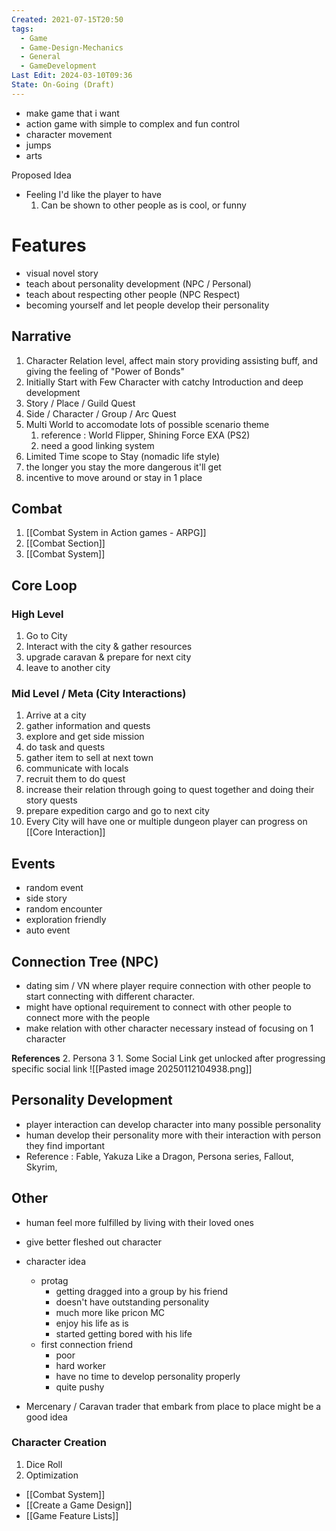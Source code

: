```yaml
---
Created: 2021-07-15T20:50
tags:
  - Game
  - Game-Design-Mechanics
  - General
  - GameDevelopment
Last Edit: 2024-03-10T09:36
State: On-Going (Draft)
---
```

- make game that i want
- action game with simple to complex and fun control
- character movement
- jumps
- arts


Proposed Idea

- Feeling I'd like the player to have
    1. Can be shown to other people as is cool, or funny
    
# Features

- visual novel story
- teach about personality development (NPC / Personal)
- teach about respecting other people (NPC Respect)
- becoming yourself and let people develop their personality

## Narrative
1. Character Relation level, affect main story providing assisting buff, and giving the feeling of "Power of Bonds"
2. Initially Start with Few Character with catchy Introduction and deep development 
3. Story /  Place / Guild Quest
4. Side / Character / Group / Arc Quest
5. Multi World to accomodate lots of possible scenario theme
	1. reference : World Flipper,  Shining Force EXA (PS2)
	2. need a good linking system
6. Limited Time scope to Stay (nomadic life style)
7. the longer you stay the more dangerous it'll get
8. incentive to move around or stay in 1 place
## Combat
1. [[Combat System in Action games - ARPG]]
2. [[Combat Section]]
3. [[Combat System]]

## Core Loop
### High Level
1. Go to City
2. Interact with the city & gather resources
3. upgrade caravan & prepare for next city
4. leave to another city
### Mid Level / Meta (City Interactions)
1. Arrive at a city
2. gather information and quests
3. explore and get side mission 
4. do task and quests
5. gather item to sell at next town
6. communicate with locals
7. recruit them to do quest
8. increase their relation through going to quest together and doing their story quests
9.  prepare expedition cargo and go to next city
10. Every City will have one or multiple dungeon player can progress on
[[Core Interaction]]


## Events
- random event
- side story
- random encounter
- exploration friendly
- auto event

## Connection Tree (NPC)

- dating sim / VN where player require connection with other people to start connecting with different character.
- might have optional requirement to connect with other people to connect more with the people
- make relation with other character necessary instead of focusing on 1 character

**References** 
2. Persona 3
	1. Some Social Link get unlocked after progressing specific social link
			![[Pasted image 20250112104938.png]]

## Personality Development

- player interaction can develop character into many possible personality
- human develop their personality more with their interaction with person they find important
- Reference : Fable, Yakuza Like a Dragon, Persona series, Fallout, Skyrim, 

## Other

- human feel more fulfilled by living with their loved ones
- give better fleshed out character
- character idea
    - protag
        - getting dragged into a group by his friend
        - doesn't have outstanding personality
        - much more like pricon MC
        - enjoy his life as is
        - started getting bored with his life
    - first connection friend
        - poor
        - hard worker
        - have no time to develop personality properly
        - quite pushy
        
- Mercenary / Caravan trader that embark from place to place might be a good idea

### Character Creation

1. Dice Roll
2. Optimization

- [[Combat System]]
- [[Create a Game Design]]
- [[Game Feature Lists]]